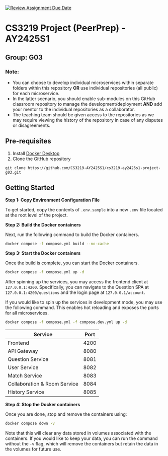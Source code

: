 [![Review Assignment Due Date](https://classroom.github.com/assets/deadline-readme-button-22041afd0340ce965d47ae6ef1cefeee28c7c493a6346c4f15d667ab976d596c.svg)](https://classroom.github.com/a/bzPrOe11)

# CS3219 Project (PeerPrep) - AY2425S1

## Group: G03

### Note:

- You can choose to develop individual microservices within separate folders within this repository **OR** use
  individual repositories (all public) for each microservice.
- In the latter scenario, you should enable sub-modules on this GitHub classroom repository to manage the
  development/deployment **AND** add your mentor to the individual repositories as a collaborator.
- The teaching team should be given access to the repositories as we may require viewing the history of the repository
  in case of any disputes or disagreements.

## Pre-requisites

1. Install [Docker Desktop](https://www.docker.com/products/docker-desktop/)
2. Clone the GitHub repository

```
git clone https://github.com/CS3219-AY2425S1/cs3219-ay2425s1-project-g03.git
```

## Getting Started

**Step 1: Copy Environment Configuration File**

To get started, copy the contents of `.env.sample` into a new `.env` file located at the root level of the project.

**Step 2: Build the Docker containers**

Next, run the following command to build the Docker containers.

```bash
docker compose -f compose.yml build --no-cache
```

**Step 3: Start the Docker containers**

Once the build is complete, you can start the Docker containers.

```bash
docker compose -f compose.yml up -d
```

After spinning up the services, you may access the frontend client at `127.0.0.1:4200`. Specifically, you can navigate
to the Question SPA at `127.0.0.1:4200/questions` and the login page at `127.0.0.1/account`.

If you would like to spin up the services in development mode, you may use the following command. This enables hot
reloading and exposes the ports for all microservices.

```bash
docker compose -f compose.yml -f compose.dev.yml up -d
```

| Service                      | Port |
|------------------------------|------|
| Frontend                     | 4200 |
| API Gateway                  | 8080 |
| Question Service             | 8081 |
| User Service                 | 8082 |
| Match Service                | 8083 |
| Collaboration & Room Service | 8084 |
| History Service              | 8085 |

**Step 4: Stop the Docker containers**

Once you are done, stop and remove the containers using:

```bash
docker compose down -v
```

Note that this will clear any data stored in volumes associated with the containers. If you would like to keep your
data, you can run the command without the `-v` flag, which will remove the containers but retain the data in the volumes
for future use.